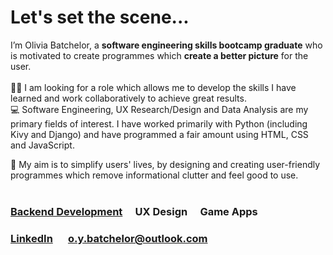 <html>
<head>

# Let's set the scene...

<div>
  I’m Olivia Batchelor, a <b>software engineering skills bootcamp graduate</b> 
  who is motivated to create programmes which <b>create a better picture</b> 
  for the user. 
  
<br>
  <br>
 👩‍🦱
  I am looking for a role which allows me to develop the skills I have learned and work collaboratively to achieve great results.  
<br/>
  💻
  Software Engineering, UX Research/Design and Data Analysis are my primary fields of interest. I have worked primarily with Python (including Kivy and Django) and have programmed a fair amount using HTML, CSS and JavaScript.

  🎯
  My aim is to simplify users' lives, by designing and creating user-friendly programmes which remove informational clutter and feel good to use.
  <br>
  <br>

</div>



### [Backend Development](https://github.com/Liv-code-tech/finalCapstone) &emsp;UX Design &emsp;Game Apps

### [LinkedIn](https://www.linkedin.com/in/oliviabatch/) &emsp; o.y.batchelor@outlook.com



</html>




<!--
**Liv-code-tech/Liv-code-tech** is a ✨ _special_ ✨ repository because its `README.md` (this file) appears on your GitHub profile.

